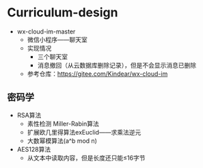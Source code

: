 # Curriculum-design
- wx-cloud-im-master
  - 微信小程序——聊天室
  - 实现情况
    - 三个聊天室
    - 消息撤回（从云数据库删除记录），但是不会显示消息已删除
  - 参考仓库：https://gitee.com/Kindear/wx-cloud-im
## 密码学
- RSA算法
  - 素性检测 Miller-Rabin算法
  - 扩展欧几里得算法exEuclid——求乘法逆元
  - 大数幂模算法(a^b mod n)
- AES128算法
  - 从文本中读取内容，但是长度还只能≤16字节
